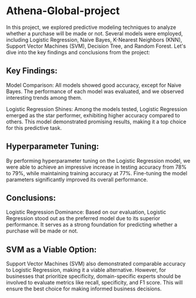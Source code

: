 # Athena-Global-project

In this project, we explored predictive modeling techniques to analyze whether a purchase will be made or not. Several models were employed, including Logistic Regression, Naive Bayes, K-Nearest Neighbors (KNN), Support Vector Machines (SVM), Decision Tree, and Random Forest. Let's dive into the key findings and conclusions from the project:

## Key Findings:
Model Comparison: All models showed good accuracy, except for Naive Bayes. The performance of each model was evaluated, and we observed interesting trends among them.

 Logistic Regression Shines: Among the models tested, Logistic Regression emerged as the star performer, exhibiting higher accuracy compared to others. This model demonstrated promising results, making it a top choice for this predictive task.

## Hyperparameter Tuning: 
By performing hyperparameter tuning on the Logistic Regression model, we were able to achieve an impressive increase in testing accuracy from 78% to 79%, while maintaining training accuracy at 77%. Fine-tuning the model parameters significantly improved its overall performance.

## Conclusions:
 Logistic Regression Dominance: Based on our evaluation, Logistic Regression stood out as the preferred model due to its superior performance. It serves as a strong foundation for predicting whether a purchase will be made or not.

## SVM as a Viable Option: 
Support Vector Machines (SVM) also demonstrated comparable accuracy to Logistic Regression, making it a viable alternative. However, for businesses that prioritize specificity, domain-specific experts should be involved to evaluate metrics like recall, specificity, and F1 score. This will ensure the best choice for making informed business decisions.
